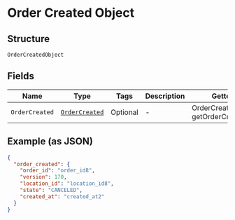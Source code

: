 
# Order Created Object

## Structure

`OrderCreatedObject`

## Fields

| Name | Type | Tags | Description | Getter |
|  --- | --- | --- | --- | --- |
| `OrderCreated` | [`OrderCreated`](../../doc/models/order-created.md) | Optional | - | OrderCreated getOrderCreated() |

## Example (as JSON)

```json
{
  "order_created": {
    "order_id": "order_id8",
    "version": 170,
    "location_id": "location_id8",
    "state": "CANCELED",
    "created_at": "created_at2"
  }
}
```

